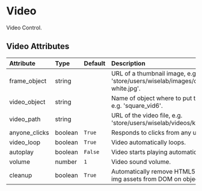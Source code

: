 
Video
=====


Video Control.

Video Attributes
-----------------

|Attribute|Type|Default|Description|Required|
| :--- | :--- | :--- | :--- | :--- |
|frame_object|string||URL of a thumbnail image, e.g. 'store/users/wiselab/images/conix-face-white.jpg'.|Yes|
|video_object|string||Name of object where to put the video, e.g. 'square_vid6'.|Yes|
|video_path|string||URL of the video file, e.g. 'store/users/wiselab/videos/kungfu.mp4'.|Yes|
|anyone_clicks|boolean|```True```|Responds to clicks from any user.|No|
|video_loop|boolean|```True```|Video automatically loops.|No|
|autoplay|boolean|```False```|Video starts playing automatically.|No|
|volume|number|```1```|Video sound volume.|No|
|cleanup|boolean|```True```|Automatically remove HTML5 video and img assets from DOM on object removal.|No|
